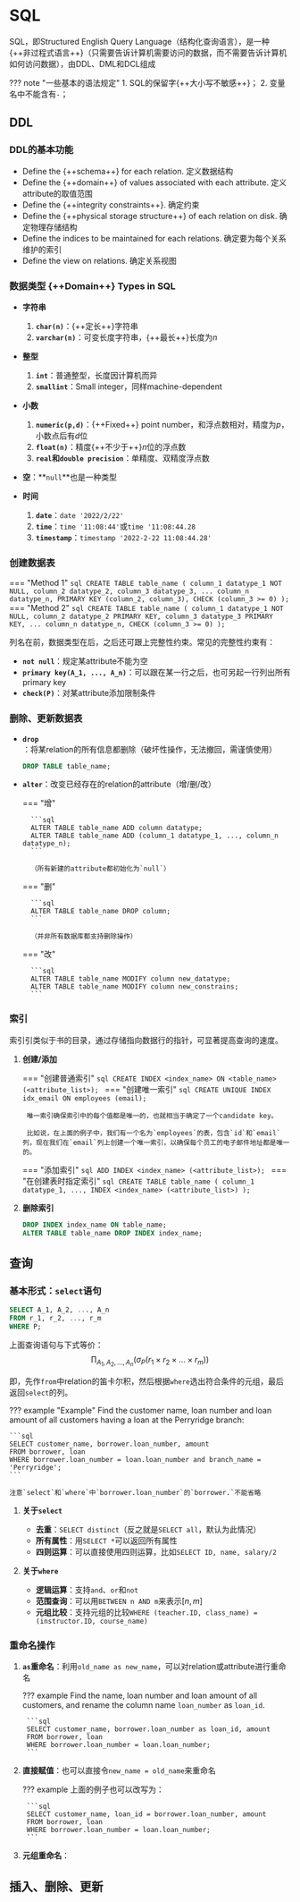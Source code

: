 # **SQL**

SQL，即Structured English Query Language（结构化查询语言），是一种{++非过程式语言++}（只需要告诉计算机需要访问的数据，而不需要告诉计算机如何访问数据），由DDL、DML和DCL组成

??? note "一些基本的语法规定"
    1. SQL的保留字{++大小写不敏感++}；
    2. 变量名中不能含有`-`；

## **DDL**
### **DDL的基本功能**

- Define the {++schema++} for each relation. 定义数据结构
- Define the {++domain++} of values associated with each attribute. 定义attribute的取值范围 
- Define the {++integrity constraints++}. 确定约束
- Define the {++physical storage structure++} of each relation on disk. 确定物理存储结构
- Define the indices to be maintained for each relations. 确定要为每个关系维护的索引
- Define the view on relations. 确定关系视图

### **数据类型 {++Domain++} Types in SQL**

- **字符串**
    1. **`char(n)`**：{++定长++}字符串
    2. **`varchar(n)`**：可变长度字符串，{++最长++}长度为$n$

- **整型**
    1. **`int`**：普通整型，长度因计算机而异
    2. **`smallint`**：Small integer，同样machine-dependent

- **小数**
    1. **`numeric(p,d)`**：{++Fixed++} point number，和浮点数相对，精度为$p$，小数点后有$d$位
    2. **`float(n)`**：精度{++不少于++}$n$位的浮点数
    3. **`real`和`double precision`**：单精度、双精度浮点数

- **空**：**`null`**也是一种类型

- **时间**
    1. **`date`**：`date '2022/2/22'`
    2. **`time`**：`time '11:08:44'`或`time '11:08:44.28`
    3. **`timestamp`**：`timestamp '2022-2-22 11:08:44.28'`

### **创建数据表**

=== "Method 1"
    ```sql
    CREATE TABLE table_name (
        column_1 datatype_1 NOT NULL,
        column_2 datatype_2,
        column_3 datatype_3,
        ...
        column_n datatype_n,
        PRIMARY KEY (column_2, column_3),
        CHECK (column_3 >= 0)
    );
    ```
=== "Method 2"
    ```sql
    CREATE TABLE table_name (
        column_1 datatype_1 NOT NULL,
        column_2 datatype_2 PRIMARY KEY,
        column_3 datatype_3 PRIMARY KEY,
        ...
        column_n datatype_n,
        CHECK (column_3 >= 0)
    );
    ```

列名在前，数据类型在后，之后还可跟上完整性约束。常见的完整性约束有：

- **`not null`**：规定某attribute不能为空
- **`primary key(A_1, ..., A_n)`**：可以跟在某一行之后，也可另起一行列出所有primary key
- **`check(P)`**：对某attribute添加限制条件

### **删除、更新数据表**

- **`drop`**：将某relation的所有信息都删除（破坏性操作，无法撤回，需谨慎使用）
    
    ```sql
    DROP TABLE table_name;
    ```

- **`alter`**：改变已经存在的relation的attribute（增/删/改）
    
    === "增"

        ```sql
        ALTER TABLE table_name ADD column datatype;
        ALTER TABLE table_name ADD (column_1 datatype_1, ..., column_n datatype_n);
        ```

        （所有新建的attribute都初始化为`null`）

    === "删"

        ```sql
        ALTER TABLE table_name DROP column;
        ```

        （并非所有数据库都支持删除操作）

    === "改"

        ```sql
        ALTER TABLE table_name MODIFY column new_datatype;
        ALTER TABLE table_name MODIFY column new_constrains;
        ```

### **索引**

索引引类似于书的目录，通过存储指向数据行的指针，可显著提高查询的速度。

1. **创建/添加**
   
    === "创建普通索引"
        ```sql
        CREATE INDEX <index_name> ON <table_name> (<attribute_list>);
        ```
    === "创建唯一索引"
        ```sql
        CREATE UNIQUE INDEX idx_email ON employees (email);
        ```

        唯一索引确保索引中的每个值都是唯一的，也就相当于确定了一个candidate key。
        
        比如说，在上面的例子中，我们有一个名为`employees`的表，包含`id`和`email`列，现在我们在`email`列上创建一个唯一索引，以确保每个员工的电子邮件地址都是唯一的。

    === "添加索引"
        ```sql
        ADD INDEX <index_name> (<attribute_list>);
        ```
    === "在创建表时指定索引"
        ```sql
        CREATE TABLE table_name (
        column_1 datatype_1,
        ...,
        INDEX <index_name> (<attribute_list>)
        );
        ```

2. **删除索引**
    ```sql
    DROP INDEX index_name ON table_name;
    ALTER TABLE table_name DROP INDEX index_name;
    ```

## **查询**

### **基本形式：`select`语句**

```sql
SELECT A_1, A_2, ..., A_n 
FROM r_1, r_2, ..., r_m
WHERE P;
```
上面查询语句与下式等价：
$$
\prod_{A_1, A_2,\dots, A_n}(\sigma_P(r_1\times r_2\times \dots\times r_m))
$$

即，先作`from`中relation的笛卡尔积，然后根据`where`选出符合条件的元组，最后返回`select`的列。

??? example "Example"
    Find the customer name, loan number and loan amount of all customers having a loan at the Perryridge branch:

    ```sql
    SELECT customer_name, borrower.loan_number, amount
    FROM borrower, loan
    WHERE borrower.loan_number = loan.loan_number and branch_name = 'Perryridge';
    ```

    注意`select`和`where`中`borrower.loan_number`的`borrower.`不能省略

1. **关于`select`**
    - **去重**：`SELECT distinct`（反之就是`SELECT all`，默认为此情况）
    - **所有属性**：用`SELECT *`可以返回所有属性
    - **四则运算**：可以直接使用四则运算，比如`SELECT ID, name, salary/2`

2. **关于`where`**
    - **逻辑运算**：支持`and`、`or`和`not`
    - **范围查询**：可以用`BETWEEN n AND m`来表示$[n, m]$
    - **元组比较**：支持元组的比较`WHERE (teacher.ID, class_name) = (instructor.ID, course_name)`

### **重命名操作**

1. **`as`重命名**：利用`old_name as new_name`，可以对relation或attribute进行重命名

    ??? example
        Find the name, loan number and loan amount of all customers, and rename the column name `loan_number` as `loan_id`.

        ```sql
        SELECT customer_name, borrower.loan_number as loan_id, amount
        FROM borrower, loan
        WHERE borrower.loan_number = loan.loan_number;
        ```

2. **直接赋值**：也可以直接令`new_name = old_name`来重命名
    
    ??? example
        上面的例子也可以改写为：

        ```sql
        SELECT customer_name, loan_id = borrower.loan_number, amount
        FROM borrower, loan
        WHERE borrower.loan_number = loan.loan_number;
        ```

3. **元组重命名**：

## **插入、删除、更新**


